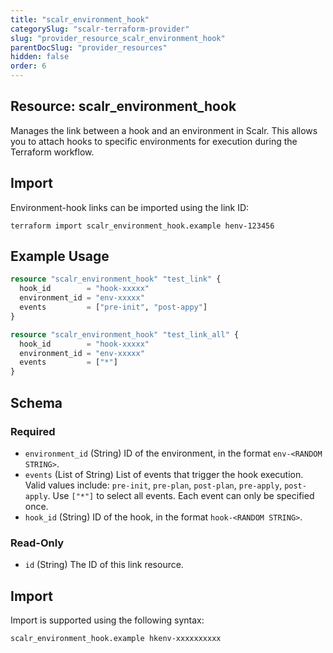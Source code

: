 ```yaml
---
title: "scalr_environment_hook"
categorySlug: "scalr-terraform-provider"
slug: "provider_resource_scalr_environment_hook"
parentDocSlug: "provider_resources"
hidden: false
order: 6
---
```

## Resource: scalr_environment_hook

Manages the link between a hook and an environment in Scalr. This allows you to attach hooks to specific environments for execution during the Terraform workflow.

## Import

Environment-hook links can be imported using the link ID:
```
terraform import scalr_environment_hook.example henv-123456
```

## Example Usage

```terraform
resource "scalr_environment_hook" "test_link" {
  hook_id        = "hook-xxxxx"
  environment_id = "env-xxxxx"
  events         = ["pre-init", "post-appy"]
}

resource "scalr_environment_hook" "test_link_all" {
  hook_id        = "hook-xxxxx"
  environment_id = "env-xxxxx"
  events         = ["*"]
}
```

<!-- schema generated by tfplugindocs -->
## Schema

### Required

- `environment_id` (String) ID of the environment, in the format `env-<RANDOM STRING>`.
- `events` (List of String) List of events that trigger the hook execution. Valid values include: `pre-init`, `pre-plan`, `post-plan`, `pre-apply`, `post-apply`. Use `["*"]` to select all events. Each event can only be specified once.
- `hook_id` (String) ID of the hook, in the format `hook-<RANDOM STRING>`.

### Read-Only

- `id` (String) The ID of this link resource.

## Import

Import is supported using the following syntax:

```shell
scalr_environment_hook.example hkenv-xxxxxxxxxx
```
